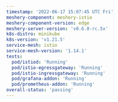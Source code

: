 ```yaml
---
timestamp: '2022-06-17 15:07:45 UTC Fri'
meshery-component: meshery-istio
meshery-component-version: edge
meshery-server-version: 'v0.6.0-rc.5x'
k8s-distro: minikube
k8s-version: 'v1.21.5'
service-mesh: istio
service-mesh-version: '1.14.1'
tests:
  pod/istiod: 'Running'
  pod/istio-egressgateway: 'Running'
  pod/istio-ingressgateway: 'Running'
  pod/grafana-addon: 'Running'
  pod/prometheus-addon: 'Running'
overall-status: 'passing'
---
```

